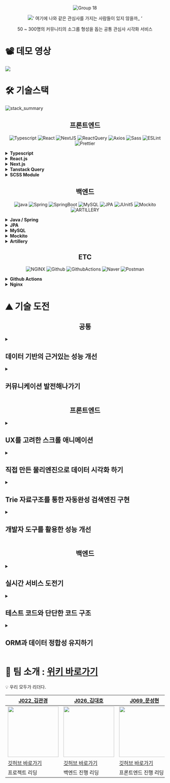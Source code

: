 <div align="center">

![Group 18](https://user-images.githubusercontent.com/69471032/205137911-7ed0a14d-ffe9-4cec-94b6-6d4bd7bc73c5.png)

![‘ 여기에 나와 같은 관심사를 가지는 사람들이 있지 않을까_ ‘](https://user-images.githubusercontent.com/69471032/205137218-f7a23f79-3479-4daf-9494-037d26087a9a.png)

50 ~ 300명의 커뮤니티의 소그룹 형성을 돕는 공통 관심사 시각화 서비스

</div>

# 📽️ 데모 영상

<img src="https://user-images.githubusercontent.com/30151603/207490055-64eacee7-4547-4c58-860a-753d46c016a7.mp4"/>

# 🛠️ 기술스택

![stack_summary](https://user-images.githubusercontent.com/30151603/207524130-9ffa94ad-5d2d-4c59-8ba9-643c685beb68.png)

<div align="center">

<h2>프론트엔드</h2>

![Typescript](https://img.shields.io/badge/Typescript-3178C6.svg?style=for-the-badge&logo=Typescript&logoColor=white) ![React](https://img.shields.io/badge/React-61DAFB.svg?style=for-the-badge&logo=React&logoColor=white) ![NextJS](https://img.shields.io/badge/Next.js-000000.svg?style=for-the-badge&logo=Next.js&logoColor=white) ![ReactQuery](https://img.shields.io/badge/ReactQuery-FF4154.svg?style=for-the-badge&logo=React-Query&logoColor=white) ![Axios](https://img.shields.io/badge/Axios-5A29E4.svg?style=for-the-badge&logo=Axios&logoColor=white) ![Sass](https://img.shields.io/badge/Sass-CC6699.svg?style=for-the-badge&logo=Sass&logoColor=white) ![ESLint](https://img.shields.io/badge/ESLint-4B32C3.svg?style=for-the-badge&logo=ESLint&logoColor=white) ![Prettier](https://img.shields.io/badge/Prettier-F7B93E.svg?style=for-the-badge&logo=Prettier&logoColor=black)

</div>

<details>
  <summary>
    <b>Typescript</b>
  </summary>

- 컴파일 단계에서 자바스크립트의 **버그의 일부를 사전 감지**하여, **생산성** 기대.
- **협업시에 코드의 가독성을 증가**시켜, 코드를 읽는데 낭비되는 시간을 감소.
- **IDE 인텔리센스**의 도움을 추가로 받을 수 있음.
- **리액트와 타입스크립트의 호환성**이 좋음.
- 이런 특성들을 고려하여, **단기간에 협업**하여 **코드 퀄리티가 유지된 산출물**을 만들어야하는 이번 프로젝트에 어울린다고 판단함.

</details>
<details>
  <summary>
    <b>React.js</b>
  </summary>

- 생태계와 시장성이 매우 커서, **레퍼런스가 많고**, **다양한 안정화된 라이브러리**가 다수 존재
- **컴포넌트 단위**의 개발로 **생산성, 유지보수성** 향상 기대.
- 타 프레임 워크에 비해 **JS 친화적 문법**을 가지고 있어 팀 내에서 새로운 학습 코스트가 발생하지 않아 **생산성 증가**.

</details>
<details>
  <summary>
    <b>Next.js</b>
  </summary>

- SSR, SSG, 코드스플리팅이 간편하게 구현되어 있어 **페이지 별 렌더링 최적화** 가능.
- 특정 디렉토리 구조를 강제하여 유연성이 떨어지지만, 팀 프로젝트 내에서 **리액트를 사용할 때에 부족한 체계성을 보충**.
- .env 읽어오기, 라우팅, 이미지 최적화 등 **편의적인 기능을 다수 제공**받을 수 있다.
- **커뮤니티별로 페이지가 생성**되는 서비스 특성상 Next.js의 SSR, SSG, 코드스플리팅을 통한 **페이지별 성능 향상**과 이에 따른 **Lighthouse 점수 향상, SEO 개선** 기대.

</details>
<details>
  <summary>
    <b>Tanstack Query</b>
  </summary>

- 캐시를 통해서 **서버 통신을 최소화** 할 수 있고, 이에 따라 **전역 상태 필요성 감소**.
- **비동기 과정**을 **선언적**으로 관리할 수 있어 **생산성 향상**.
- **Infinite Query, Auto Refetch 등의 편의 기능 제공**을 통한 **생산성 항샹**.
- 이러한 Tanstack Query의 특징들이 **short polling을 통해 실시간성을 보장하는 서비스의 성격과 어울리며, 생산성 향상을 기대**하여 사용함.

</details>
<details>
  <summary>
    <b>SCSS Module</b>
  </summary>

- JS 코드의 볼륨을 낮추어 **JS에서 스타일 관심사를 분리**.
- **CSS in JS에 비해 성능**적으로 뛰어남.
- Module을 통해서 **스타일간의 모듈성** 보장.

</details>

<div align="center">

## 백엔드

![java](https://img.shields.io/badge/java-007396.svg?style=for-the-badge&logo=java&logoColor=white) ![Spring](https://img.shields.io/badge/Spring-6DB33F.svg?style=for-the-badge&logo=Spring&logoColor=white) ![SpringBoot](https://img.shields.io/badge/SpringBoot-6DB33F.svg?style=for-the-badge&logo=Spring-Boot&logoColor=white) ![MySQL](https://img.shields.io/badge/MySQL-4479A1.svg?style=for-the-badge&logo=MySQL&logoColor=white) ![JPA](https://img.shields.io/badge/JPA-6DB33F.svg?style=for-the-badge&logo=Spring&logoColor=white) ![JUnit5](https://img.shields.io/badge/JUnit5-25A162.svg?style=for-the-badge&logo=JUnit5&logoColor=white) ![Mockito](https://img.shields.io/badge/Mocikto-25A162.svg?style=for-the-badge&logoColor=white) ![ARTILLERY](https://img.shields.io/badge/ARTILLERY-000000.svg?style=for-the-badge&logoColor=white)

</div>

<details>
  <summary>
    <b>Java / Spring</b>
  </summary>

- **순수 객체지향언어**를 사용, 객체지향 프로그래밍에 대한 이해도와 숙련도를 높임.
- Controller 레이어와, Repository 레이어의 의존성 문제를 Spring에 위임하여, **비지니스 로직에 집중**할 수 있음.
- Typescript도 interface를 통해 객체지향을 사용할 수 있으나, 런타임에서 interface를 활용할 수 있는 방법이 없어서 의존성을 주입할 때 항상 구현체를 직접 다루어야 하였음. Spring은 이 문제를 해결함.

</details>
<details>
  <summary>
    <b>JPA</b>
  </summary>

- 객체 중심의 자바에서 JDBC를 통한 쿼리문 작성은 복잡하고 반복적인 쿼리문과 DAO를 강제하고, 자바 코드를 객체지향이 아닌, 데이터지향의 코드로 변질시킴.
- JPA를 사용하면 개발자가 데이터의 읽기와 수정, 그리고 저장 과정의 전반에서  **데이터를 객체**로 바라볼 수 있도록하여 **생산성 향상을 기대**할 수 있음.

</details>
<details>
  <summary>
    <b>MySQL</b>
  </summary>

- RDBMS의 경우 관계 설정을 통해 데이터를 중복 저장하지 않기 때문에, NoSQL DBMS보다 더 쉽게 데이터의 정합성을 유지 가능.

</details>
<details>
  <summary>
    <b>Mockito</b>
  </summary>

- 목킹 작업을 도와주어 Controller-Service-Repository 각각의 레이어 별로 독립된 단위 테스트를 구성하는데 도움.

</details>
<details>
  <summary>
    <b>Artillery</b>
  </summary>

- 미리 작성한 시나리오에 따라서 **부하 테스트** 실시 가능.
- **yaml** 형식으로 스크립트를 작성할 수 있어 구상한 시나리오를 빠르게 구현 가능.

</details>

<div align="center">

## ETC

![NGINX](https://img.shields.io/badge/NginX-009639.svg?style=for-the-badge&logo=NGINX&logoColor=white) ![Github](https://img.shields.io/badge/Github-181717.svg?style=for-the-badge&logo=Github&logoColor=white) ![GithubActions](https://img.shields.io/badge/GithubActions-2088FF.svg?style=for-the-badge&logo=Github-Actions&logoColor=white) ![Naver](https://img.shields.io/badge/nCloud-03C75A.svg?style=for-the-badge&logo=Naver&logoColor=white) ![Postman](https://img.shields.io/badge/Postman-FF6C37.svg?style=for-the-badge&logo=Postman&logoColor=white)

</div>

<details>
  <summary>
    <b>Github Actions</b>
  </summary>

- Jenkins는 다양한 소스코드 저장소에 호환된다는 장점이 있지만, 소규모 프로젝트를 진행할 때 사용하기에는 **설정과 서버 호스팅 비용이 발생하며 러닝 커브가 높음**.
- Github action은 github을 사용할 때 사용이 가능하며, **marketplace**를 활용하여 **쉽게 CI/CD 워크플로우를 작성**할 수 있고, 구현이 용이할 것이라고 판단함.
- **짧은 프로젝트 기간과 소규모 프로젝트**라는 점을을 고려하여 Github action을 활용하는 것으로 결정함.

</details>
<details>
  <summary>
    <b>Nginx</b>
  </summary>

- **CORS 문제를 쉽게 해결**하고, 이후 **확장성을 고려**하여 **리버스 프록시** 설정이 필요하였음.
- Nginx는 Apache Web Server보다 **더 많은 커넥션을 더 빠르게 관리**할 수 있어서 간단한 리버스 프록시 서버로 사용하기 더 적합하다고 판단하여 결정함.

</details>

# ⛰️ 기술 도전

<h2 align="center">공통</h2>

<details>
  <summary>
    <h2><b>데이터 기반의 근거있는 성능 개선</b></h2>
  </summary>

## 🧑‍🔬 대단한 것을 만들고 싶지만, 오버엔지니어링을 경계합니다.

### 대단한 것을 만들고 싶습니다.

- 처음 팀원을 모을 때, 팀원이 모여서 다 같이 의견을 나눌 때도 6주는 길지도 짧지도 않은 기간이기에 비전이 필요하다는 생각을 했습니다.
- 다 같이 즐길 수 있는 것, 그리고 도전적이어서 성취감도 있을만한 주제를 고르고 싶었습니다.
- 또한 완성도를 신경쓰고 싶었습니다. 이전까지 만들었던 것보다 성장한 모습을 보여줄 수 있는 프로젝트가 되길 바랬습니다.

### 오버엔지니어링을 경계합니다.

- 그런 와중에 다들 ‘근거 없이 대단한 것’을 만들고 싶지는 않아했습니다.
- 모두가 합의가 가능한 대단한 것이어야하며, 단순하더라도 근거가 있기를 바랬습니다.
- 회의를 진행함에 있어서 ‘우리는 A라고 기획하고, 핵심기능을 B라고 정했는데 정말 지금 거기까지 고려해야할까?’ 라는 내용으로 회의의 흐름을 잡을 수 있게 되었습니다.

## 📽️ 데모를 꼭 합시다.

### 실제와 설계는 항상 달랐습니다.

- 근거를 위해서 데모 배포를 꼭 하자는 이야기가 논의되었습니다.
- 결국 팀 내에서 논의하고 멋있게 만들어도 유저 반응은 다를 수 있다는 것이었습니다.
- 프로젝트가 끝나기 전, 꼭 배포를 하고 개선하는 경험이 있기를 희망했습니다.

## 📐 근거있는 성능 개선을 합시다.

### 근거있는 성능 개선을 합시다.

- 단순히 트렌드를 따라가는 것이 아니라, 실제 사용자의 경험을 수집하고 팀 내에서 스스로 문제에 대해서 분석하고 판단하여 성능을 개선하길 바랬습니다.

### 숫자로 이야기합시다.

- Bad smell도 중요한 지표이지만, 판단하고 공유하기 좋은 것은 숫자라고 생각했습니다.
- 단순히 ‘좋아졌다’라는 것이 아니라, 수치로 나눌 수 있기를 희망했습니다.

### 도구를 사용합시다.

- 프론트엔드는 크롬 개발자 도구, 라이트하우스, React devtools, Tanstack Query devtools 등 도구를 통해서 문제를 분석하고 성능을 개선합니다.
- 백엔드는 테스트 코드, mockito, artillery 등을 통해 테스트 하고, 수치를 통해 문제를 분석해서 성능을 개선합니다.

### 수치화는 생각보다 어려웠습니다.

- 무엇을 수치로 정해야할지도 모르는 때가 많았습니다. 기준을 정해야하는데, 생겨난 이슈를 해결했다는 지표가 무엇이 되어야하는지 혼란스러웠습니다.
- 무엇이 이슈가 되는지도 어려웠습니다. 자칫하면 오버엔지니어링이 될 수 있다는 부분이 문제였습니다.

## 🧘 돌아보며 : 프로젝트가 끝나고

### 1. 웹소켓 쫑파티

- Websocket을 통해서 실시간성을 보장하던 것이, 오버엔지니어링이었을 수 있었겠다는 생각이 들었습니다.
- 이후 발생할 서버 비용과, 확장의 어려움을 생각해서 short polling으로 변경하였습니다.

### 2. 키워드는 몇 개까지 보여주면 될까요?

- 처음 물리엔진을 만들 때, 극단적인 상황까지 고려해야한다며 버블을 500개까지 띄워서 성능을 맞추려고 했었습니다. 헌데 50 ~ 300명의 중규모 커뮤니티를 고려하여서 만든 서비스에 키워드 버블 500개를 만드는 것은 초기의 목표가 아니라는 생각이 들었습니다.
- 따라서 500개의 연산이 가능하도록 만드는 것 대신, 사용될 에너지를 줄여서 SEO나 접근성에 더 투자할 수 있었습니다.

### 3. 데모 진행 (2022.12.11)

- 데모를 진행하고, 많은 반응을 얻을 수 있었습니다.
- 다들 피곤하다는 상황을 고려하여 캠프 기간 동안 부스트캠프 내에서 가입 유저 30명과 50개의 키워드, 키워드 총 가입자 수 100명을 목표로 데모 배포를 진행했고, 배포 첫 날 47명의 유저와 81개의 키워드, 키워드 총 가입자 수 219명으로 많은 자료를 얻을 수 있었습니다.
- 이를 토대로 기능을 개선하고 병목현상을 예상해볼 수 있었습니다.

### 4. 어플리케이션 성능 분석 도구 : Jennifer Front

![Untitled (3)](https://user-images.githubusercontent.com/82748285/207514666-6d58c82f-912c-4374-8794-587f4e5aa379.png)

- 프론트엔드에 성능 분석 도구를 심어서 Backend와 Frontend의 성능을 모두 분석하였습니다.
- 이를 통해서 클라이언트의 페이지 로드 시간과 백엔드의 API 요청 시간, 에러율을 확인하여 더 나은 서비스로 개선할 수 있었습니다.

</details>
<details>
  <summary>
    <h2><b>커뮤니케이션 발전해나가기</b></h2>
  </summary>

## 👨‍👨‍👧‍👧 Week01. 서로를 알아가기

### 생각이 많은 사람들

- undefined가 모인 배경에는 ‘근거있는 선택’이 있었습니다. 주제를 먼저 정한 것이 아니라, 프로젝트에 임하는 마음가짐이 같은 사람들이 모였습니다.

### 아이디어가 넘쳤습니다.

- 많은 아이디어가 공유되는 것은 좋았지만, 그로인해 기획동안 회의가 샌다는 의견이 팀 내에 공유되었습니다.
- 역할과 규칙이 꼭 필요해졌습니다.

### 역할과 규칙을 만듭시다.

- 프로젝트 리더는 프로젝트의 전체 리딩을 맡고, 프론트엔드와 백엔드 각각의 파트 리더를 선정하여 각 파트의 진행을 맡았습니다. 또한 일정과 문서 기록 담당을 한 명 두어서 프로젝트 전체 리딩에 빈틈이 생기지 않도록 했습니다.
- 규칙도 정했습니다. 다만, 규칙이 오버엔지니어링이 되지 않도록 첫주차에는 틀을 정하는데에 중점을 두고 세부사항은 이후에 논의하기로 했습니다.
- 프로젝트 기간 동안, 평일 코어시간동안 게더타운에 모여서 함께 소통하면서 코딩하기로 결정되었습니다.

### 개발환경과 코딩 컨벤션을 만듭시다.

- 개발환경, 개발 도구, 코딩 컨벤션, Github 규칙 같은 것들을 정했습니다. 규칙을 정해야하는 이유에 대해서는 바빠지면 바빠질수록 더 깊게 느끼게 되었습니다.
- 내가 맡은 부분이 아니더라도, 코드 리뷰를 하여 다양한 분야의 지식 공유를 진행했습니다.

## 🤼 Week02. 협업에 익숙해지기

### 파트 분리

- 각자의 영역에 도전하고 싶은 부분들이 많았기 때문에, 백엔드와 프론트엔드를 나누어서 개발했습니다.
- 다만 작은 팀에서 일이 너무 분리되지 않도록, 파트별 기록과 진행 상황 공유를 통해서 서로의 진행상황을 꾸준히 공유했습니다.

### 트러블 슈팅을 정리합시다.

- 팀 프로젝트 기간 동안은 특히 더, 단순한 구현보다는 과정이 더 중요하다는 의견이 있었습니다.
- 각자의 트러블 슈팅을 정리하면 단순히 코드 리뷰 때 읽을 수 없는 과정을 이해할 수 있다고 생각이 들어서 트러블 슈팅을 정리하기 시작했습니다.

### 구현보다 의사결정이 중요합니다 : 마무리 스크럼

- 시간이 갈수록 협업은 단순한 개인 개발과는 다른 것이라는 걸 느껴갔습니다. 구현보다는 의사결정과 그것의 싱크를 맞추는 것이 중요했습니다.
- 하루가 종료되고, 마무리 스크럼을 진행하기로 했습니다.
- 이를 통해서 하루 동안 어떤 작업이 진행되었는지, 내일을 위해 어떤 작업을 추가로 진행할 것인지 나누었습니다.

### 차량은 생산성을 높여줍니다 : 유머와 여유의 탄생

![https://user-images.githubusercontent.com/69471032/202074041-da91a700-e87a-4ce9-a380-41eb96044131.png](https://user-images.githubusercontent.com/69471032/202074041-da91a700-e87a-4ce9-a380-41eb96044131.png)

- 개발 주간이 시작되자, 각자 긴장감이 높았습니다.
- 그러던 중 게더타운에 고카트가 있다는 것을 알게되었는데, 그 뒤로 카트는 저희의 슬리퍼가 되었습니다.
- 단순히 게임 내의 요소보다는 긴장된 회의가 끝난 이후 서로의 긴장을 푸는 장치가 되어주었습니다.

### 기술적인 도전이란 무엇일까?

- 이때부터 팀 내에서 기술적인 도전과 탐구는 무엇인지에 대한 이야기를 나누기 시작했습니다.

## 💁 Week03. 컨디션 관리, 유머와 여유 챙기기

### 컨디션 관리의 중요성

- 3주차가 되자, 컨디션 관리의 중요성이 나타나기 시작했습니다. 다들 긴장이 많이 되었었고, 긴장감은 판단력을 흐리게 만들었습니다.
- 아침에 일부러 TMI를 나누거나 낮잠시간을 만들기도 했습니다. 단순히 휴식하는 것이 아니라, 충분히 회고하기 위함이었습니다.

### Wiki 작성

- 기획의 싱크를 맞출 때가 한 번 되었다고 생각했습니다.
- 다 같이 Wiki의 내용을 읽으며, 기획에 대한 생각이 다른 부분이 있다면 나누고 싱크를 맞췄습니다.

### Github을 더 적극적으로 활용합시다.

- Github의 Issue가 Feature만을 관리하기 위해 사용되고 있다는 이슈가 나뉘어졌습니다.
- Github을 더 적극적으로 활용하면, 서로의 작업 진행상황이 공유되지 않아도 실시간으로 알 수 있다는 의견이 공유되었습니다.
- 매일 하나의 Issue를 닫고, PR을 날리자는 규칙이 세워졌습니다. 그 정도로 나눌 수 없다면, 조금 더 작업 단위를 나누어서 서로가 작업 상태를 공유하자는 의견이 공유되었습니다.

### 절반에서 돌아보기 : 포스트 모템

- 우리는 충분한 기술적 도전을 하고 있는가에 대해서 나뉘어지기도 했습니다.
- 그렇게 제대로 가지 못하고 있는 부분에 대해서는 남은 시간을 계산하고 조금 되돌아가기도, 더 나아가야할 부분이 있다면 방향을 잡기도 했습니다.

## 📒 Week04. 문서 레이아웃 개선

### 문서 레이아웃 수정

- 컨디션 관리가 어려워지자, 서로의 문서를 읽기 어려워졌습니다. 이를 해결하기 위해서 중요한 문서는 depth를 낮추거나 전체 레이아웃을 수정했습니다.

### Github Issue를 더 열심히 쓰기

- Github Issue를 통해서 서로에게 필요한 트러블을 공유할 수 있다는 생각이 들었습니다.
- 단순히 전달만으로는 휘발될 수 있는 트러블들을 Issue에 발행하면서 전달하자는 이야기가 공유되었습니다.

### 문서로 대화하기

- API 명세와 Figma를 가지고 대화하는 시간이 점점 더 많아졌습니다.
- 이에 따라 이전까지 있던 워크 플로우에 불필요한 부분을 줄여내기도 했습니다.

### 의사결정에 대해 다시 알리기

- 단순히 구현에 매몰되면 안된다는 것이 꾸준히 공유되었습니다.
- 피곤해지면, 목적과 우선순위를 잃고 구현에 매몰되기도 했습니다.
- 그런 때가 있다면 낮잠을 자서라도 판단력을 명료하게 만들자는 이야기가 공유되었습니다.

## 🏃‍♀️ Week05. 열심히 달리기

### 커뮤니케이션 적응

- 5주차가 되니, 다들 협업에 조금 익숙해졌습니다.
- 이전보다 말하는 것이 줄어도 문서와 Github을 통해서 서로의 맥락을 이해할 수 있었고, 지금까지 쌓아놓은 것들 덕분에 커뮤니케이션 비용이 줄어들었습니다.

### 컨디션과 멘탈관리

- 할 일은 많았습니다.
- 프로젝트가 막바지에 이르니 프로젝트 소개와 이력서, 마감기한이 끝나가는 기능들을 마무리 짓는 것에 집중했습니다.
- 이 과정에서 판단력이 흐려지지 않도록 컨디션과 멘탈 관리에 대한 이야기들이 나뉘어졌습니다.

</details>

<h2 align="center">프론트엔드</h2>

</details>
<details>
  <summary>
    <h2><b>UX를 고려한 스크롤 애니메이션</b></h2>
  </summary>

## ❓ 스크롤 애니메이션 도입기

- 랜딩페이지에 단순한 설명이 적혀있으면 설명이 읽히지 않을 것이라고 생각했습니다.
- 캠퍼분들께 데모 사이트를 공유할 때, 가능하다면 어떤 것을 위한 서비스인지 전달할 수 있으면 좋겠다고 생각했습니다.
- 데모 사이트를 공유하는 글에 서비스 소개가 적히면, 글이 무거워져서 유저가 진입하기 어렵다는 판단이 있었습니다.
- 사용하는 사람들이 흥미롭게 읽어볼 수 있는 소개 사이트를 만들기 위해 상호작용이 가능한 스크롤 애니메이션을 구현했습니다.
- 또한 유저가 소개글에 몰입하여 서비스와 유대감이 생길 수 있도록 Parallax 스크롤으로 구현했습니다.

## 🛤️ 과정 : Intersection Observer, SVG, Parallax

### Intersection Observer API

- Intersection Observer를 통해 설명 섹션의 절반 이상을 지나면 이벤트가 발생할 수 있도록 하였습니다.

### SVG path 따라 그리기 (SVG dashoffset과 dasharray)

- 단순히 글자의 opacity를 바꾼다거나 slide-in 하는 것은 흥미를 끌기 어려웠고, 너무 화려한 애니메이션은 서비스의 성격과 맞지 않았습니다. 글자가 자연스럽게 써지는 효과가 있으면 좋을 것 같았습니다.
- SVG dashoffset과 dasharray 속성을 이용하여 SVG의 path를 자연스럽게 그릴 수 있었습니다.
- 이러한 속성과 Intersection Observer를 활용하여 유저의 스크롤에 반응하는 스크롤 애니메이션을 구현하였습니다.

### 시차 스크롤 (Parallax Scroll)

- 처음에는 background-attachment 속성을 이용하여 전체 배경 이미지에 parallax를 사용하려했으나, 구현하고나니 서비스 소개와 맞지 않는다는 것을 알게되었습니다. 가벼운 느낌의 서비스 소개와 어울릴 수 있도록 간단한 이미지와 사용할 수 있어야 했습니다. 이를 위해서 시차를 직접 구현했습니다.
- window scroll 이벤트에 window.scrollY를 리액트의 상태로 저장하고, 이 상태에 따라서 특정 이미지를 transform translateY 하였습니다.
- 여기에서 window.scrollY와 1:1로 이동하는 것이 아니라 비율을 조정하여 원근감이 있는 것처럼 보이도록 구현하였습니다.

## ❗결과 : 몰입감 있는 서비스 소개

- 데모를 배포할 때, 소개글을 따로 추가하지 않아도 되어서 글이 가볍게 공유될 수 있었습니다.
- 또한 유저분들이 지루할 수 있는 서비스 소개에 대해서 끝까지 읽어주셨고, **‘스크롤이 예뻐요’**, **‘서비스 소개가 재미있어요’**와 같이 스크롤 애니메이션과 서비스 소개에 대해 긍정적인 피드백을 받을 수 있었습니다.

</details>
<details>
  <summary>
    <h2><b>직접 만든 물리엔진으로 데이터 시각화 하기</b></h2>
  </summary>
![데이터 시각화 (1)](https://user-images.githubusercontent.com/82748285/207515502-ced0f2e8-d1b3-4202-866f-20047605c082.gif)

## ⚠️ 핵심기능이 외부라이브러리에 의존해도 될까?

- 데이터 시각화를 위한 라이브러리를 찾던 중, React의 렌더링 방식에 어울리는 방식으로 동작하는 2차원 원형 배치 라이브러리를 찾기가 어려웠습니다.
- 필요한 동작에 비해 라이브러리가 무겁거나, 렌더링까지 라이브러리에서 맡고 있어서 UI 로직과의 분리가 어려웠습니다.

## ⚪ 버블차트로 데이터 시각화

- 처음에는 워드 클라우드를 직접 구현하려고 했었습니다. 문제는 워드 클라우드를 사용할 경우, 유저가 입력한 키워드의 길이에 따라서, 초기 워드 클라우드 모양에 대한 예외처리가 필요하다는 부분이 있었습니다.
- 또한 워드 클라우드가 충분히 인터랙티브하게 느껴지지 않는다는 단점이 있었습니다.
- 따라서 버블차트를 통해서 구현하는 것으로 이야기가 나뉘어졌습니다.

## 🤔 물리엔진으로 직접 만듭시다.

- 처음에는 버블차트를 2차원 원형 적재 알고리즘을 사용하여 구현하려고 했습니다.
- 이후 2차원 원형 적재 알고리즘은 인터랙티브한 데이터 시각화가 어렵고 유저 입장에서 지루할 수 있겠다는 생각이 들었습니다.
- 물리엔진을 통해서 2차원 원형 배치를 구현한다면 문제를 해결할 수 있다는 아이디어를 가지고 중력과 마찰력 충돌력을 중심으로 저희 프로젝트에 알맞은 2차원 원형 배치 물리엔진을 구현하였습니다.

## ⚛️ 물리엔진 만들기

- 만들 예정인 버블 차트의 UI를 리액트 컴포넌트로 먼저 만들었습니다. radius, X 좌표, Y 좌표를 상태로 두어서 위치와 크기를 동적으로 변경할 수 있도록 하였습니다.
- 2차원 원형 배치를 위한 중력과 마찰력, 충돌력을 모델링하고 물리엔진을 구현하였습니다.
- 중력은 중심점으로 위치를 이동시키려는 힘, 마찰력은 현재의 속력을 잃게 만드는 힘, 충돌력은 겹침이 발생했을 때 겹침을 해소하는 힘이라고 정의하고 물리엔진을 구현하였습니다.
- 앞서 만든 컴포넌트들을 이 물리엔진으로 연산하여 위치를 정해주었습니다.
- 이후 setInterval과 transform : translate()로 조정하여 애니메이션 최적화를 할 수 있었습니다.

## 🧑‍🔬 결과

- **위치 연산 로직과 UI 렌더링 로직을 완전히 분리**, **리액트의 렌더링** 방식과 **DOM 객체의 정보를 모두 활용**할 수 있어서 **인터랙티브한 버블 차트**를 만들 수 있었습니다.
- UI 로직을 분리한 덕분에, 같은 동작에서 버블 150개에서 **CPU 사용량이 90%**로 측정되었던 렌더링 과정을 **CPU 사용량 12%**로 최적화할 수 있었습니다.

</details>
<details>
  <summary>
    <h2><b>Trie 자료구조를 통한 자동완성 검색엔진 구현</b></h2>
  </summary>

![Untitled (4)](https://user-images.githubusercontent.com/82748285/207517518-ab2a1955-bde1-426e-b20e-627347c9047e.png)

<h2>⚠️ 문제 인식</h2>
<ul>
<li>저희는 소그룹이 비슷한 이름으로 여러 개가 생성되면서 사용자가 분산되는 상황을 문제라고 인식하고, 키워드 자동 완성 기능을 개발하였습니다.</li>
</ul>
<h2>➡️ 개선시키기</h2>
<ul>
<li>처음에는 정규 표현식을 통해서 검색어가 바뀔 때마다 모든 키워드를 탐색하고자 하였으나 성능적으로 비효율적이라고 생각되어서 알고리즘의 변화가 필요하였습니다.</li>
<li>검색 엔진에서 사용되는 알고리즘들을 조사, 비교하여 현재 프로젝트에 가장 적절한 알고리즘을 선정하기로 하였습니다.</li>
</ul>
<h2>🧑‍🔬 결과</h2>
<ul>
<li>정규 표현식과, 이진 탐색, 트라이 등의 방법을 고려하여 시간 복잡도를 분석하였습니다.</li>
</ul>


N = 단어의 개수, M = 문자열 길이 | 사전 작업 시간 복잡도 | 탐색 시간 복잡도
-- | -- | --
전체 탐색(정규 표현식) | X | O(M * N)
이진 탐색 | O(N * M * logN) (정렬) | O(M * logN)
트라이 | O(N * M) (트라이 생성) | O(M)


<ul>
<li>사전 생성 시간이 있고, 메모리를 많이 차지하는 단점이 있지만, 커뮤니티 접속 시 한번만 실행하면 되고, 탐색이 빈번하게 발생하는 검색 엔진 특성상 트라이가 가장 효율적이라고 결론을 내렸습니다.</li>
<li>결과적으로 탐색 시간 복잡도를 O(M * N)에서 O(M)까지 감소시켰습니다.(M: 문자열 길이, N: 단어의 개수)</li>
</ul>


</details>
<details>
  <summary>
    <h2><b>개발자 도구를 활용한 성능 개선</b></h2>
  </summary>
  
## 🔦 라이트 하우스 점수 개선

![Untitled (5)](https://user-images.githubusercontent.com/82748285/207518097-937fa6d8-886e-4914-bc6a-42e6d288c5fa.png)

- Next.js의 코드스플리팅, SSR, SSG과 폰트 파일 압축 및 캐싱을 통해 성능 점수를 **60점**에서 **94점으로 개선**하였습니다.
- 스크린 리더에 기본 언어를 명시하고자 lang 태그를 사용하고 배경색과 글자색의 대비를 높여 접근성 점수를 **73점**에서 **100점으로 개선**하였습니다.
- meta 태그와 라이트하우스 SEO 점수를 **85점**에서 **100점으로 개선**하였습니다.

## 🔬 크롬 개발자 도구 성능 측정 및 개선

- 크롬 개발자 도구를 통해서 버블차트의 특정 상태로 인해 사용되지 않는 EventListener가 지속적으로 쌓이고 있는 버그를 발견, 해당 상태를 제거하는 로직으로  버그를 해결하여 **최대 800**까지 쌓이던 EventListener를 **400 이하로 유지**하고 **JS Heap 메모리**를 **최대 60mb**에서 **35mb로 감소**시켰습니다.

## 📶 API 데이터 리렌더링 성능 개선

- 서비스에 맞는 실시간성을 유지하기 위해서 Short Polling을 사용하였습니다. 그리고 이에 따라서 요청 주기마다 API 응답에 의해 리렌더링이 발생했습니다.
- Tanstack Query의 Caching 기능과 렌더링 최적화를 통해서 **1초마다 발생하던 리렌더링**을 **데이터가 변경되었을 때만 하도록 개선**하였습니다.
- 이후 UI 로직을 수정하여, 변경된 데이터가 수신되었더라도 **전체 버블차트가 리렌더링** 되는 것이 아니라 **변경된 키워드 버블만 리렌더링** **될 수 있도록 최적화**를 진행하였습니다.

</details>

<h2 align="center">백엔드</h2>

<details>
  <summary>
    <h2><b>실시간 서비스 도전기</b></h2>
  </summary>

![초대장 손글씨_글자 모아서대지 1](https://user-images.githubusercontent.com/82748285/207518692-04467046-f8a3-4d3a-94ff-bdacd6af7e8a.png)

# 팀 undefined의 실시간 서비스 도전기

## undefined의 목표

- 우리의 목표는 **실시간성을 띄는 서버**를 제작하여 사용자와 사용자 혹은 사용자와 서비스 사이의 **상호작용**을 **강화**하고자 했다.
- **상호작용**을 **강화**하는 방식으로 사용자의 흥미를 유발하고, 더 높은 참여도를 끌어낼 수 있을 것이라 판단했다.

## undefined의 고민

- 실시간성을 띄는 서버는 어떻게 만들어야 할까?
    - 우선, 실시간 서비스를 위한 대표적인 프토로콜로 웹소켓을 고민하였다.
    - 웹 소켓은 일부 구형 브라우저에서 지원하지 않고, disconnect 되었을 때 다시 연결을 시도하는 로직을 클라이언트에서 직접 구현해주어야 한다.
    - 그러나, [[socket.IO](http://socket.io/)](http://socket.IO) 라이브러리를 사용할 경우, 사용 환경에 따라 폴링을 사용하고, 연결이 해제되었을 때 자동으로 재연결을 시도하는 등 문제 상황에 대한 fallback이 잘 이루어져 있어서 문제가 없을 것으로 판단했다.

## undefined의 진행

- 소켓 서버를 활용하고자 했을 때, 가장 먼저 고민이 되었던 것을 라이브러리 결정이다. Spring 서버에서 웹 소켓 서버를 사용할 경우, 서버와 클라이언트에서 sockjs 라는 새로운 라이브러리를 사용해야 한다는 추가적인 부담이 있었고, socket 서버를 구현하기로 결정하는 과정에서 고려한 라이브러리 또한 [[socket.IO](http://socket.io/)](http://socket.IO) 였기 때문에 소켓 서버는 typescript와 socket.IO로 구현하는 것으로 결정하였다.
- 소켓을 활용한다는 결정을 하고, REST API 서버에 몰려 있던 API의 일부를 소켓 서버로 migration 하기로 결정하였다.
    - 실시간성이 필요한 API들을 대상으로 migration을 진행하고자 하였으며, 이에 따라 키워드 생성, 키워드 참여, 유저의 접속 상태 표시, 스레드 생성 및 스레드 삭제 등의 API의 migration이 결정되었다.

## 첫번째 문제, 관심사 분리

### 문제 인식

- 소켓 서버를 활용하면서 가장 먼저 문제로 인식되었던 부분은, **관심사의 분리**이다.
    - 소켓 서버는 event driven 방식으로 웹소켓이 연결되었을 때, client에 대해서 각각의 이벤트에 대응하는 callback 함수를 달아주는 방식으로 코드를 작성하게 된다.
    - 이렇게 되면, 소켓이 연결되었을 때 발생할 콜백 함수 내에서 모든 콜백 함수를 달아주게 되고, **모든 관심사가 해당 콜백 함수 내부로 집중**되는 **문제**가 발생할 것으로 판단했다.

### 문제 접근

- 관심사 분리라는 목표를 달성하기 위해, 우리는 우리가 지금껏 만들어왔었던 **REST API** 서버를 참고하였다.  REST API 서버의 경우 각각의 도메인 별로 **controller**와 service, repository 레이어로 구성된 독립된 계층 구조를 가지고 있어 관심사를 쉽게 분리할 수 있었다.
- 또한, 부스트캠프 과정 중 Express를 활용하여 Controller와 Service, Repository를 분리하려고 시도했던 경험이 있어 이와 유사한 구조로 구현할 수 있을 것이라 판단했다.

### 문제 해결

- 해결 과정에 대한 자세한 내용은 다음 링크로 대체한다.

[[소켓 서버 코드 도메인별로 분리하기(feat. 수직적 레이어 구성)](https://www.notion.so/feat-bad2925c8b6c47b59b87f89568705489)](https://www.notion.so/feat-bad2925c8b6c47b59b87f89568705489) 

## 두번째 문제, 부하와 서버 간의 관심사 분리

### 문제 인식

- 소켓 서버를 구현하면서 마지막으로 문제로 인식되었던 부분은 서버 부하이다. 소켓 서버는 그 특성 상 서버와 클라이언트 사이에서 지속적으로 연결 상태를 유지해야 하고, 이런 연결 자체가 서버에 부하를 줄 수 있다고 생각했다.
- 또한, 연결에 대한 정보가 메모리에 저장되기 때문에, 추후 스케일 아웃을 고려했을 때 각 소켓 서버들 사이에서 사태를 공유하기 위한 추가적인 조치가 필요할 것으로 판단했다.
- 마지막으로 실시간성을 띄는 것이 좋을 것이라고 판단한 API들에 대해서 소켓 서버로의 migration을 예상했었지만, migration이 진행되면서 정확히 어떤 API가 실시간성을 띄는 것이 좋은가에 대한 기준이 모호했다는 것을 알게 되었고, 어떤 API를 어떤 서버에 구현해야 하는 지에 대한 의문이 커졌다.

### 문제 접근

- 소켓 통신과 불가분한 문제라고 판단을 내렸다. 소켓 서버에서 구현하고자 하는 양방향 실시간 통신을 구현하기 위해서는 서버와 클라이언트 사이의 지속적인 연결이 불가피했다.
- 실시간성을 띄는 것이 좋은 API가 어떤 것인가에 대해서 팀원들이 모두 함께 고민했고, 우리가 실시간성을 띄는 서비스를 구현하려고 하는 기본 목적에 대해서 새로 고민하게 되었다.
- 우리가 가진 고민에 대해서 멘토링을 신청했다.

### 문제 해결

- 멘토링과 우리가 그간 정리했던 고민들을 바탕으로 내렸던 결론은, 우리에게 소켓 서버가 과연 필요할까 였다.
- 이 의문을 해소하기 위해서 우리는 이전에 미처 하지 못했던 고민을 마주했고, 이에 대한 과정은 다음 링크로 대체한다.

[[😯 WebSocket과 Polling 그리고 SSE](https://www.notion.so/WebSocket-Polling-SSE-c3a83c10a54348e096a44a5de176295d)](https://www.notion.so/WebSocket-Polling-SSE-c3a83c10a54348e096a44a5de176295d)

- 소켓 서버는 더 없이 빠른 실시간성을 보장하지만, 그것을 위한 많은 오버헤드 또한 포함하고 있는 프로토콜이다. 항상 통신이 연결되어 있어야 하므로 그 자체가 부하가 된다.
- 또한, 소켓 서버는 클라이언트에 연결 상태를 지속적으로 유지하기 때문에 stateless한 통신이 아니다. 즉, 서버에서 클라이언트에 대한 정보를 저장해두고 이를 활용해 통신을 진행하게 된다. 문제는, 서버를 스케일아웃 했을 때 각각의 서버에서 클라이언트에 대한 상태를 공유하거나, 이벤트를 공유해야 하여 추가적인 처리가 필요한 것으로 판단했다.
- 우리는 이런 문제를 해결하기 위해서 short polling 방식을 활용하여 실시간 통신을 구현하기로 하였다.

## undefined의 실시간 서버

- 현재 우리의 실시간 서버는 short polling을 활용하여 구현된 상태이다.
- 클라이언트에서는 일정한 시간을 간격으로 서버에 새로운 요청을 보내고, 서버에서 가장 최신의 데이터를 전달하게 된다.
- 비록 게시글이 생성되자마자 다른 사람에게 바로 전달되지는 못하지만, 그럼에도 불구하고 UX에는 큰 영향이 없을 것으로 판단했다.

[[🏦 기술 부채란 무엇일까? (feat. 웹소켓을 떠나 보내며)](https://www.notion.so/feat-c3e7aef9f9fa47d09cf62bfb1be5998d)](https://www.notion.so/feat-c3e7aef9f9fa47d09cf62bfb1be5998d) 

웹소켓. 여기 잠들다. 🪦

</details>
<details>
  <summary>
    <h2><b>테스트 코드와 단단한 코드 구조</b></h2>
  </summary>

![초대장 손글씨_글자 모아서대지 1](https://user-images.githubusercontent.com/82748285/207518957-e379aa91-f20f-433a-87a3-e0710a4afb4e.png)

# ❗️단단한 코드 구조와 트러블 슈팅

## (1) 중구난방 관심사; 혼재된 관심사

서비스 레이어에 대한 단위 테스트를 구성하려고 시도하였다. 그러나, 테스트 코드보다 먼저 컨트롤러와 서비스 레이어가 가지고 있는 코드의 구조적인 문제점을 발견할 수 있었다. 

컨트롤러 레이어에서도 데이터 검증에 대한 관심사를 가지고 있었고, 서비스 레이어에서도 데이터 검증에 대한 관심사를 가지고 있었다. 거기에 컨트롤러는 서비스 레이어의 검증 과정에서 발생한 예외 상황에 대한 관심사까지 가지고 있어 테스트 코드 작성이 어려웠던 것이다.

<aside>
❓ **너무 많은 관심사를 가지고 있던 컨트롤러**

</aside>

```java
@ResponseBody
@PostMapping()
public ResponseEntity<KeywordResponse.CreateDTO>
createKeyword(@RequestBody final KeywordRequest.CreateDTO createDTO) {
	
	if (keywordService.isDuplicated(id)) { ...(1): 서비스 메서드 
    return ...
  }

	try {
		Keyword keyword = keywordService.createKeyword(id, ...); ...(2): 서비스 메서드 2
    return ...
	} catch {
    return ...
  }
}
```

1. 서비스 메서서들에 대한 단위 테스트를 진행하는 것만으로 비즈니스 로직의 흐름을 보장할 수 있을까?
    - 컨트롤러 레이어에서도 비즈니스 로직에 대한 흐름을 제어하고 있다면, 비즈니스 로직이라는 하나의 관심사를 왜 둘이 나누어 가지게 된걸까?
2. 검증과 비즈니스 로직은 하나의 트랜젝션 안에서 동작해야 하는 것 아닐까?

<aside>
➡️ **컨트롤러 레이어**에서 가져갔던 비지니스 로직의 흐름 제어라는 **역할, 책임**을 **서비스 레이어**로 **이전**해야 한다.

</aside>

## (2) 비즈니스 로직의수많은 분기들 : 컨트롤러 예외 처리

<aside>
❓ **try - catch로 뚱뚱해지는 컨트롤러 레이어**

</aside>

```java
public ResponseEntity<Response> controllerMethod() {

	ResponseEntity res;

	try {
		res = service.method();
		return new ResponseEntity<>(res, HttpStatus.OK); ...(3) 성공 분기 3
	} catch(NoSuchElementException e1) {
		return new ResponseEntity<>("", HttpStatus.NOT_FOUND); ...(1) 실패 분기 1
	} catch(IllegalArgumentException e2) {
		return new ResponseEntity<>("", HttpStatus.BAD_REQUEST); ...(2) 실패 분기 2
	}
	......
}
```

1. 데이터를 검증하는 로직을 서비스 레이어로 이동시켜 데이터의 검증과 비스니스 로직 실행이 하나의 트랜젝션 안에서 이루어지게 되었다.
2. 서비스 레이어에서 데이터 검증 중 정상적으로 비즈니스 로직을 실행하면 안된다는 판단이 섰을 때, Exception을 throw하고 이것을 컨트롤러에서 처리해준다면, 이것 역시 컨트롤러의 역할과 책임에 어울리지 않는다고 판단했다.
    - 이는 첫째로 컨트롤러 레이어의 관심사는 필요한 데이터를 받아서 서비스 레이어로 넘겨주고, 되돌려 받는 반환값을 다시 클라이언트에게 전달해주는 것이라고 생각했기 때문이고, 둘째로는 컨트롤러 레이어에서 서비스 레이어의 메서드가 어떤 Exception을 throw할 지 알고 있어야 하기 때문이다.

<aside>
➡️ **실패 분기**, **예외 처리**에 대한 **다른 방법**이 필요하다!

</aside>

# 🔨 해결과정

## (1) 관심사 분리

<aside>
➡️ 컨트롤러 레이어와 서비스 레이어의 **역할과 책임** 재정의하기

</aside>

### 컨트롤러 레이어

1. API 요청을 인식
2. 요청 매개변수들을 서비스 레이어로 전달
3. 서비스 레이어에서 반환한 값을 클라이언트로 전달

### 서비스 메서드

1. API 요청에 대한 핵심 비지니스 로직의 실행 및 검증
2. 레포지토리 레이어에 적절한 데이터를 요청
3. 실패 케이스에 대해 Exception 발생 처리
4. 성공 케이스에 대해 적절한 값을 컨트롤러 레이어로 전달

## (2) 전역 Exception Handler 도입 (feat. 커스텀 Exception)

<aside>
➡️ Spring에서 지원하는 전역적 예외처리 장치 `RestControlllerAdvice` 레이어를 도입

</aside>

```java
@RestControllerAdvice
public class GlobalExceptionHandler {

	@ExceptionHandler(NoSuchElementException.class) ...(1)
	protected ResponseEntity
	handleNoSuchElementException(final NoSuchElementException e) {
		
		return ResponseEntity.status(HttpStatus.NOT_FOUND);
	}

	@ExceptionHandler(IllegalArgumentException.class) ...(2)
	protected ResponseEntity
	handleIllegalArgumentException(final IllegalArgumentException e) {
		
		return ResponseEntity.status(HttpStatus.BAD_REQUEST);
	}
}
```

서비스 레이어의 실패 분기에서 발생한 각 예외의 처리를 담당하는 핸들러 메서드를 구현하였다.

```java
public ResponseEntity<Response> controllerMethod() {

	return new ResponseEntity<>(service.method(), HttpStatus.OK);
}
```

컨트롤러 레이어는 서비스 레이어에서 전달받은 값을 클라이언트에 전달하는 역할만 하게 되면서, 훨씬 코드가 간결해졌다.

<aside>
❓ 개발자마다 **서로 다른** 예외 메세지를 사용한다면, **새로운 혼란**이 발생하지 않을까?

</aside>

```java
public ResponseEntity serviceMethod() {
	throw new NoSuchElementException("예외 메세지 직접 입력");
}
```

1. 일관적이지 못한 메시지와 다양한 예외 상황에서 일관되지 못하거나 너무 모호한 예외가 발생하게 된다. 
2. 이것을 Exception Handler에서 처리하기 위해선 서비스 레이어에서 발생시키는 모든 Exception에 대해서 알고 있어야 한다.
3. Exception Handler가 자신의 책임을 다하기 위해서 다른 레이어의 내부를 알아야 한다면, 해당 레이어의 책임이 과중하고 관심사가 제대로 분리된 상태가 아니라고 판단했다.

<aside>
➡️ Exception 객체가 가지는 **메시지**를 **통일**하고, **구체화**해야 한다.

</aside>

```java
@Getter
@RequiredArgsConstructor
public enum ExceptionMessage {

    NO_SUCH_KEYWORD("키워드를 찾을 수 없습니다."),
    ALREADY_JOINED_KEYWORD("이미 가입한 키워드입니다.");

    private final String message;
}
```

```java
public class NoSuchKeywordException extends NoSuchElementException {

    public NoSuchKeywordException() {
        super(ExceptionMessage.NO_SUCH_KEYWORD.getMessage());
    }
}
```

1. 각 도메인 별로 throw되는 Exception의 역할을 하는 각각의 Exception 클래스를 선언하여 Exception Handler가 가진 과중한 책임을 분리하고자 했다.
2. Exception message에 대한 enum 클래스를 정의하여 메시지를 통일할 수 있도록 하였다.
    - 물론, 여전히 Java나 Spring이 제공하는 Exception에 제각각의 메시지를 담는 것을 막을 수 없지만 각 도메인의 휘하의 exception 디렉토리에 관련 클래스를 정의하여 그런 일을 최소화 하고자 했다.
3. 위에서 정의한 enum 클래스를 기반으로 각각의 상황에 맞는 custom exception을 정의하였다.

```java
public EntityDTO serviceMethod() {
	
	if (!isValid())... 검증 과정
		throw new NoSuchKeywordException();
}
```

# 결과

![스크린샷 2022-12-12 오후 5.13.31.png](https://s3-us-west-2.amazonaws.com/secure.notion-static.com/416476eb-9463-4613-af17-81b8ef5cf243/%E1%84%89%E1%85%B3%E1%84%8F%E1%85%B3%E1%84%85%E1%85%B5%E1%86%AB%E1%84%89%E1%85%A3%E1%86%BA_2022-12-12_%E1%84%8B%E1%85%A9%E1%84%92%E1%85%AE_5.13.31.png)

1. 서비스 레이어는 exception 디렉토리를 참조하여 예외 상황에 맞춰 미리 만들어진 적절한 exception을 throw한다.
2. Exception Handler 레이어는 exception 디렉토리를 참조하여 서비스 레이어에서 전달할 예외 상황에 대해서만 처리해주면 되는, 관심사가 적절히 분리된 상태이다.

# ❗️테스트 코드와 트러블 슈팅

## (1) 어떤 테스트를 진행해야 할까?

컨트롤러 레이어와 서비스 레이어의 관심사를 분리하기 위해 Exception Handler 레이어와 custom Exception 클래스를 정의하였다. 

그 후, 각각의 관심사에 맞게 테스트 코드를 짜려 하였지만, Controller와 Service, Repository 3개의 레이어를 계층적으로 사용하기 있는 현 상태에서 어떤 방식으로 테스트 코드를 작성해야 적절한 지에 대해서 알 수 없었다.

<aside>
❓ **책임**도, **실행**도 너무 **무거운** 테스트

</aside>

1. 특히, 컨트롤러 레이어에 대한 테스트를 진행할 경우, 해당 요청은 Service 레이어와 Repository 레이어를 모두 거치기 때문에 사실상 postman 등의 툴을 통해 실제 요청을 보내는 것과 차이점이 없었다. 
2. 이 경우, 테스트가 실행 환경에 영향을 받을 수 있어 테스트만을 위한 새로운 환경을 조성해주어야 하며, 모든 테스트에서 적절한 의존성을 주입해야 하기 때문에 하나의 테스트 메서드를 실행할 때에도 모든 의존성을 주입해주어야 해서 테스트 시간이 너무 오래 소요되는 문제가 있었다.
3. 게다가 컨트롤러 레이어를 테스트하는 과정에서 서비스 레이어와 레포지토리 레이어를 모두 거치기 때문에 테스트 케이스를 실패하더라도 과연 어디서 실패했는 지에 대해서 정확하게 알 수 없는 문제가 있었다.

<aside>
➡️ 테스트 환경 내에서 **관심사**를 **분리**하여 각 레이어에 대해 **독립적으로** 테스트를 수행한다.

</aside>

## (2) 의존성을 관리하는 방법

가장 큰 문제는 각각의 계층이 하위 계층을 의존하고 있다는 것이다. 서비스 레이어는 레포지토리 레이어를 의존하며 레포지토리 레이어가 가진 메서드를 실행하고, 그 결과를 비즈니스 로직 중간중간에 사용하게 된다.

물론 실제 환경에서는 서비스 레이어는 레포지토리 레이어가 반환한 결과값에 따라 서로 다른 처리를 해주어야 하므로 레포지토리 레이어가 반환한 결과값이 서비스 레이어의 관심사이지만, 테스트 환경 내에서는 그런 사실이 문제가 된다.

<aside>
❓ **연쇄적**으로 이어지는 **의존 관계**

</aside>

1. 각 레이어에 대해서 다른 레이어, 혹은 다른 도메인의 같은 레이어를 의존하고 있는 것 자체가 문제라고 판단했다.
2. 의존성 관계가 연쇄적으로 연결되어 있어 하나를 의존하게 된다면 의존성의 의존성까지 모두 의존하게 되어버려 결과적으로 실제 API 요청을 통한 테스트와 차이점이 없어지게 된다.

<aside>
➡️ **테스트용** **구현체**를 의존성으로 주입하자.

</aside>

1. Spring은 DI 컨테이너를 활용하여 interface에 대해 의존하도록 하고, 구현체를 매핑하는 방식으로 구현체를 주입한다는 있다는 것을 알고 있었다.
2. 즉, 테스트 환경에서는 테스트 환경에 걸맞는 의존성의 구현체를 주입해주는 방식으로 해당 문제를 해결할 수 있을 것으로 판단했다.

## (3) 과투자

테스트를 위한 구현체를 따로 구현하여 테스트 환경에서 이용하는 것으로 의존성의 연쇄를 끊을 수 있게 되었지만, 모든 의존성에 대해서 테스트를 위한 구현체를 따로 작성하는 것은 너무 과한 투자라고 판단했다.

예를 들어서 5개의 도메인들이 각각 컨트롤러, 서비스, 레포지토리 레이어의 객체를 하나씩만 가진다고 하더라도 15개의 객체를 모두 구현해주어야 한다는 뜻으로 가상의 유사 어플리케이션을 하나 추가로 더 구현하는 정도로 시간과 노력이 많이 소요될 것으로 판단했다.

<aside>
❓ **시간**과 **인력**의 **한계**

</aside>

1. 우리는 결국 짧은 시간 안에 어떤 결과물을 내놓아야 하는 프로젝트를 수행하고 있는 입장이다.이 상황에서 가상의 어플리케이션 하나를 더 구현하는 것은 과투자라고 판단했다.

<aside>
➡️ 그때 그때 작은 **객체**를 만들어주자

</aside>

1. 테스트를 위한 환경을 모든 테스트에 일괄적으로 적용하려다 보니 발생한 문제라고 판단했다. 그 때 그 때 내가 사용할 메서드를 따로 따로 구현할 수 있다면, 훨씬 높은 생산성으로 테스트 코드를 작성할 수 있을 것이다.
2. 이를 위한 프레임워크로 Mockito를 도입하였고, Mockto의 mock 메서드를 활용해 가짜로 만들어낸 객체를 의존성 주입에 사용하고, 해당 객체의 메서드에 대해서 입력값과 출력값을 임의로 조절하는 방식으로 각각의 테스트 케이스에 맞는 작은 객체를 만들 수 있다.

# 결과와 한계

1. 가짜 객체를 활용하여 의존성을 주입하기 때문에 각각의 레이어에 대해서 간단하게 의존성의 동작을 모사할 수 있었다.
2. 그러나, 가짜 객체가 입력값에 대해서 어떤 출력값을 내보내는 지에 대해서 검증이 필요할 것으로 판단된다.
    - 각각의 레이어에서 하위 레이어로 이동하면서 사용했던 입출력 값에 대해서 검증하는 방식으로 진행할 수도 있지만, 이는 점점 더 많은 구체적인 테스트 케이스를 구현해야 하게 되는 결과로 이어지고, 상기 과투자 문제를 다시금 불러일으키게 된다.

</details>
<details>
  <summary>
    <h2><b>ORM과 데이터 정합성 유지하기</b></h2>
  </summary>
![초대장 손글씨_글자 모아서대지 1](https://user-images.githubusercontent.com/82748285/207519126-7e966063-7a52-49d7-8d69-c601cdee011c.png)

## 😵‍💫 문제발생 : 객체 상태와 데이터베이스 상태 간의 차이 발생

JPA를 통해 상태변경 쿼리문(JPQL)을 작성하고 해당 쿼리문의 정상 동작 여부를 확인하고자 디버깅을 통해 확인해보았는데, 예상하지 못한 상황에 마주치게 되었다.

```java
@Transactional
public void changeMember(Long memberId) {

	Member member = memberRepository.findById(memberId);
	
	//상태변경 쿼리
	memberRepository.delete(member);
	
	//동작 확인(콘솔 출력, 디버깅 중단점)
	System.out.println(memberRepository.findById(memberId)); //member객체 출력!(기대값: null)
}
```

**삭제 쿼리를 요청**하고 정상적으로 수행 되었음에도 자바 코드 레벨에서 **대상 객체가 생존**해 있는 상황을 확인하였다. 위의 상황을 분석하고 해결하는 과정에서 JPA **‘엔티티 생명주기’**, **‘캐시’** 그리고 **‘트랜잭션’**까지 넓은 범위의 주제에 대해 학습할 수 있었다.

## ❗️ 문제 원인 : 1차 캐시

가장 먼저, JPA (Hibernate)의 캐시 구조이다.

![[https://www.tutorialspoint.com/hibernate/hibernate_caching.htm](https://www.tutorialspoint.com/hibernate/hibernate_caching.htm)](https://s3-us-west-2.amazonaws.com/secure.notion-static.com/f47fdf0b-85bb-4c7c-8ec6-b400c0127570/%E1%84%89%E1%85%B3%E1%84%8F%E1%85%B3%E1%84%85%E1%85%B5%E1%86%AB%E1%84%89%E1%85%A3%E1%86%BA_2022-12-12_%E1%84%8B%E1%85%A9%E1%84%92%E1%85%AE_11.55.18.png)

[https://www.tutorialspoint.com/hibernate/hibernate_caching.htm](https://www.tutorialspoint.com/hibernate/hibernate_caching.htm)

Hibernate는 두 종류의 캐시를 사용할 수 있다.

- 1차 캐시
    - 영속성 컨텍스트 내부에 존재하는 엔티티를 보관하는 캐시
    - ***트랜잭션 단위**로 존재하고 공유된다.(”트랜잭션이 시작되고 종료될 때까지 캐시가 유효”)
    - 트랜잭션안에서 `commit` 혹은 `flush`가 호출되면 1차 캐시의 내용(엔티티의 변경사항)을 데이터베이스에 동기화 한다.
    - 영속성 컨텍스트 자체가 1차 캐시로, 끄고 킬 수 있는 옵션이 아니다.
    - 엔티티 자체를 보관하고 있어 캐시의 반환값이 조회 대상이 되는 객체와 똑같다.(동일성, `==`비교)
- 2차 캐시
    - 영속성 컨텍스트 범위가 아닌, 애플리케이션 범위의 캐시(트랜잭션의 시작과 종료가 아닌, 애플리케이션이 시작되고 종료될 때까지 캐시가 유지된다.)
    - 끄고 킬 수 있는 옵션으로, 2차 캐시 옵션이 켜져있으면, EntityManager를 통해 데이터를 조회할 경우, ‘1차 캐시 → 2차 캐시 → 데이터베이스’순으로 조회를 진행한다.
    - 가지고 있는 **“엔티티를 복사하여”** 반환한다.(`==` 비교에 대해 항상 보장되지는 않음)

위에 서술한 우리가 겪었던 문제는 1차 캐시에 관련된 문제로, **엔티티 메니저를 통하지 않고** 쿼리를 통해 **직접 데이터베이스의 상태를 변경**하여 **1차 캐시에 있는 객체**의 상태와 **데이터베이스의 데이터 상태**간의 차이가 생긴 것 이었다.
(기본적으로 엔티티 매니저를 통한 상태변경은, 트랜잭션 종료 시점에 엔티티 매니저가 영속화된 객체의 상태 변경을 자동으로 감지하고 반영하는 ‘더티체킹’이라고 불리는 기법을 통해 진행한다.)

## 🔨 문제 해결 : 엔티티 생명주기

엔티티 매니저가 관리하는 객체, “엔티티”의 생명주기(엔티티 상태)는 아래와 같다.

![JPA_3_2.png](https://s3-us-west-2.amazonaws.com/secure.notion-static.com/f6f2cf97-8bce-40dc-ace4-6627623b7abe/JPA_3_2.png)

1. 비영속(new/transient): 영속성 컨텍스트와 전혀 관계가 없는 상태
2. 영속(managed): 영속성 컨텍스트에 저장된 상태(영속성 컨텍스트에 의해 관리되는 상태)
3. 준영속(detached): 영속성 컨텍스트에 저장되었다가 분리된 상태
4. 삭제(removed): 삭제된 상태

결국, 데이터베이스의 데이터가 아닌, 영속성 컨텍스트 내의 Managed 상태의 엔티티가 먼저 조회되어 발생한 문제이다. 생태변경 쿼리 이후에 추가적인 쿼리의 정상 동작을 위해서는 1차 캐시(영속성 컨텍스트)의 내용을 비워줄 필요가 있다.

```java
@Modyfying(clearAutomatically = true)
void delete(Member member);
```

`@Modyfying`의 `clearAutomatically` 속성을 사용하여, 상태변경 쿼리 이후에 1차 캐시를 명시적으로 비워줄 수 있다. 

```java
@Transactional
public void changeMember(Long memberId) {

	Member member = memberRepository.findById(memberId);
	
	//상태변경 쿼리
	memberRepository.delete(member);
	
	//동작 확인(콘솔 출력, 디버깅 중단점)
	System.out.println(memberRepository.findById(memberId)); //null
}
```

1차 캐시를 비워준 이후, 예상대로 동작함을 확인할 수 있었다.

</details>

# 🤼 팀 소개 : [위키 바로가기](https://github.com/boostcampwm-2022/web17-waglewagle/wiki)

💡 우리 모두가 리더다.

| [J022\_김관경](https://github.com/vangona)                                                                                      | [J026\_김대호](https://github.com/HodaeSsi)                                                                                     | [J069\_문성현](https://github.com/SunghyeonMoon)                                                                                | [J144\_이승민](https://github.com/aaa22220304)                                                                                  |
| ------------------------------------------------------------------------------------------------------------------------------- | ------------------------------------------------------------------------------------------------------------------------------- | ------------------------------------------------------------------------------------------------------------------------------- | ------------------------------------------------------------------------------------------------------------------------------- |
| <img src="https://github.com/vangona.png" width="160"/> | <img src="https://avatars.githubusercontent.com/u/30151603?v=4" width="160" /> | <img src="https://github.com/SunghyeonMoon.png" width="160" /> | <img src="https://github.com/aaa22220304.png" width="160" /> |
| [깃허브 바로가기](https://github.com/vangona)                                                                                   | [깃허브 바로가기](https://github.com/HodaeSsi)                                                                                  | [깃허브 바로가기](https://github.com/SunghyeonMoon)                                                                             | [깃허브 바로가기](https://github.com/aaa22220304)                                                                               |
| 프로젝트 리딩                                                                                                                   | 백엔드 진행 리딩                                                                                                                | 프론트엔드 진행 리딩                                                                                                            | 전체 일정 관리                                                                                                                  |
